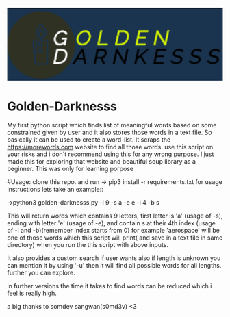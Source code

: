 ![Logo of this Script](https://raw.githubusercontent.com/4rr0w/Golden-Darknesss/master/Golden-Darknesss.png)


# Golden-Darknesss
My first python script which finds list of meaningful words based on some constrained given by user and it also stores those words in a text file. So basically it can be used to create a word-list.
It scraps the https://morewords.com website to find all those words. use this script on your risks and i don't recommend using this for any wrong purpose. I just made this for exploring that website and beautiful soup library as a beginner. This was only for learning porpose

#Usage:
clone this repo. and run
-> pip3 install -r requirements.txt
for usage instructions lets take an example::


->python3 golden-darknesss.py -l  9  -s  a  -e  e  -i  4  -b  s 

This will return words which contains 9 letters, first letter is 'a' (usage of -s), ending with letter 'e' (usage of -e),
and contain s at their 4th index (usage of -i and -b)(remember index starts from 0)  for example 'aerospace' will be one of those words which this script will print( and  save in a text file in same directory) when you run the this script with above inputs.

It also provides a custom search if user wants also if length is unknown you can mention it by using '-u' then it will find all possible words for all lengths. 
further you can explore.

in further versions the time it takes to find words can be reduced which i feel is really high.

a big thanks to somdev sangwan(s0md3v) <3
